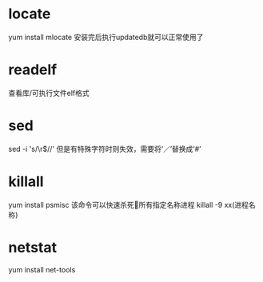 
# locate
yum install mlocate
安装完后执行updatedb就可以正常使用了

# readelf
查看库/可执行文件elf格式

# sed 
sed -i 's/\r$//' <filename> 
但是有特殊字符时则失效，需要将‘／’替换成‘#’

# killall
yum install psmisc
该命令可以快速杀死所有指定名称进程
killall -9 xx(进程名称)

# netstat
yum install net-tools
